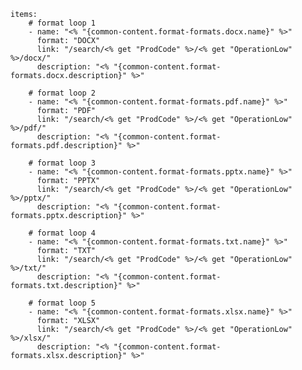     items: 
        # format loop 1
        - name: "<% "{common-content.format-formats.docx.name}" %>"
          format: "DOCX"
          link: "/search/<% get "ProdCode" %>/<% get "OperationLow" %>/docx/"
          description: "<% "{common-content.format-formats.docx.description}" %>"
          
        # format loop 2
        - name: "<% "{common-content.format-formats.pdf.name}" %>"
          format: "PDF"
          link: "/search/<% get "ProdCode" %>/<% get "OperationLow" %>/pdf/"
          description: "<% "{common-content.format-formats.pdf.description}" %>"
          
        # format loop 3
        - name: "<% "{common-content.format-formats.pptx.name}" %>"
          format: "PPTX"
          link: "/search/<% get "ProdCode" %>/<% get "OperationLow" %>/pptx/"
          description: "<% "{common-content.format-formats.pptx.description}" %>"

        # format loop 4
        - name: "<% "{common-content.format-formats.txt.name}" %>"
          format: "TXT"
          link: "/search/<% get "ProdCode" %>/<% get "OperationLow" %>/txt/"
          description: "<% "{common-content.format-formats.txt.description}" %>"
          
        # format loop 5
        - name: "<% "{common-content.format-formats.xlsx.name}" %>"
          format: "XLSX"
          link: "/search/<% get "ProdCode" %>/<% get "OperationLow" %>/xlsx/"
          description: "<% "{common-content.format-formats.xlsx.description}" %>"
  
